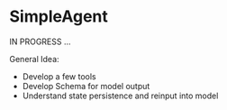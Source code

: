 # SimpleAgent

IN PROGRESS ...

General Idea:
- Develop a few tools
- Develop Schema for model output
- Understand state persistence and reinput into model
